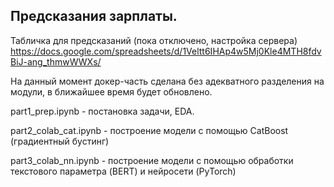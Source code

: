 ## Предсказания зарплаты.

Табличка для предсказаний (пока отключено, настройка сервера)
https://docs.google.com/spreadsheets/d/1Veltt6IHAp4w5Mj0Kle4MTH8fdvBiJ-ang_thmwWWXs/


На данный момент докер-часть сделана без адекватного разделения на модули, в ближайшее время будет обновлено.


part1_prep.ipynb - постановка задачи, EDA.

part2_colab_cat.ipynb - построение модели с помощью CatBoost (градиентный бустинг)

part3_colab_nn.ipynb - построение модели с помощью обработки текстового параметра (BERT) и нейросети (PyTorch)


